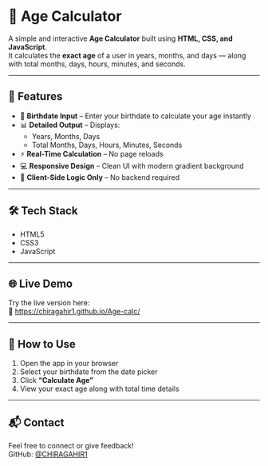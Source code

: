 # 🧮 Age Calculator

A simple and interactive **Age Calculator** built using **HTML, CSS, and JavaScript**.  
It calculates the **exact age** of a user in years, months, and days — along with total months, days, hours, minutes, and seconds.

---

## 🌟 Features

- 📅 **Birthdate Input** – Enter your birthdate to calculate your age instantly
- 📊 **Detailed Output** – Displays:
  - Years, Months, Days
  - Total Months, Days, Hours, Minutes, Seconds
- ⚡ **Real-Time Calculation** – No page reloads
- 💻 **Responsive Design** – Clean UI with modern gradient background
- 🧠 **Client-Side Logic Only** – No backend required

---

## 🛠️ Tech Stack

- HTML5  
- CSS3  
- JavaScript

---

## 🌐 Live Demo

Try the live version here:  
🔗 https://chiragahir1.github.io/Age-calc/

---

## 📌 How to Use

1. Open the app in your browser
2. Select your birthdate from the date picker
3. Click **“Calculate Age”**
4. View your exact age along with total time details

---

## 📬 Contact

Feel free to connect or give feedback!  
GitHub: [@CHIRAGAHIR1](https://github.com/CHIRAGAHIR1)
